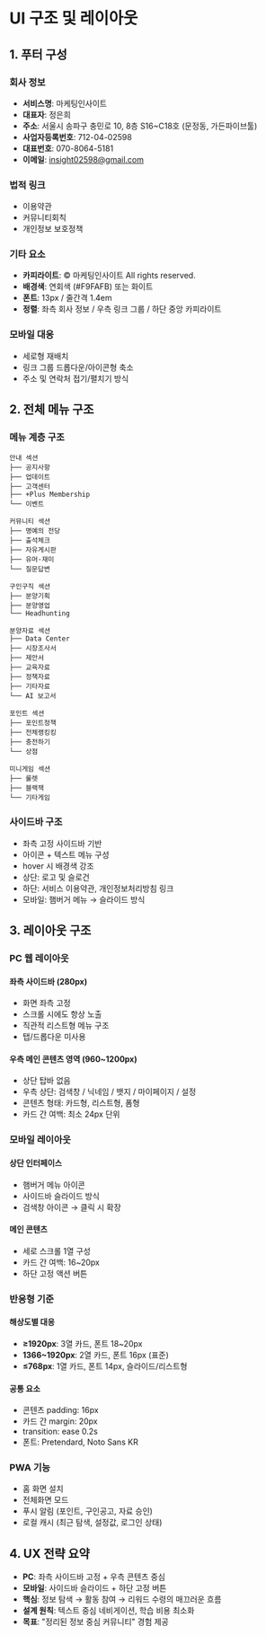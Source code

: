 # UI 구조 및 레이아웃

## 1. 푸터 구성

### 회사 정보
- **서비스명**: 마케팅인사이트  
- **대표자**: 정은희  
- **주소**: 서울시 송파구 충민로 10, 8층 S16~C18호 (문정동, 가든파이브툴)  
- **사업자등록번호**: 712-04-02598  
- **대표번호**: 070-8064-5181  
- **이메일**: insight02598@gmail.com

### 법적 링크
- 이용약관  
- 커뮤니티회칙  
- 개인정보 보호정책  

### 기타 요소
- **카피라이트**: © 마케팅인사이트 All rights reserved.
- **배경색**: 연회색 (#F9FAFB) 또는 화이트  
- **폰트**: 13px / 줄간격 1.4em  
- **정렬**: 좌측 회사 정보 / 우측 링크 그룹 / 하단 중앙 카피라이트

### 모바일 대응
- 세로형 재배치  
- 링크 그룹 드롭다운/아이콘형 축소  
- 주소 및 연락처 접기/펼치기 방식

## 2. 전체 메뉴 구조

### 메뉴 계층 구조
```
안내 섹션
├── 공지사항
├── 업데이트
├── 고객센터
├── +Plus Membership
└── 이벤트

커뮤니티 섹션
├── 명예의 전당
├── 출석체크
├── 자유게시판
├── 유머·재미
└── 질문답변

구인구직 섹션
├── 분양기획
├── 분양영업
└── Headhunting

분양자료 섹션
├── Data Center
├── 시장조사서
├── 제안서
├── 교육자료
├── 정책자료
├── 기타자료
└── AI 보고서

포인트 섹션
├── 포인트정책
├── 전체랭킹킹
├── 충전하기
└── 상점

미니게임 섹션
├── 룰렛
├── 블랙잭
└── 기타게임
```

### 사이드바 구조
- 좌측 고정 사이드바 기반
- 아이콘 + 텍스트 메뉴 구성
- hover 시 배경색 강조
- 상단: 로고 및 슬로건
- 하단: 서비스 이용약관, 개인정보처리방침 링크
- 모바일: 햄버거 메뉴 → 슬라이드 방식

## 3. 레이아웃 구조

### PC 웹 레이아웃

#### 좌측 사이드바 (280px)
- 화면 좌측 고정
- 스크롤 시에도 항상 노출
- 직관적 리스트형 메뉴 구조
- 탭/드롭다운 미사용

#### 우측 메인 콘텐츠 영역 (960~1200px)
- 상단 탑바 없음
- 우측 상단: 검색창 / 닉네임 / 뱃지 / 마이페이지 / 설정
- 콘텐츠 형태: 카드형, 리스트형, 폼형
- 카드 간 여백: 최소 24px 단위

### 모바일 레이아웃

#### 상단 인터페이스
- 햄버거 메뉴 아이콘
- 사이드바 슬라이드 방식
- 검색창 아이콘 → 클릭 시 확장

#### 메인 콘텐츠
- 세로 스크롤 1열 구성
- 카드 간 여백: 16~20px
- 하단 고정 액션 버튼

### 반응형 기준

#### 해상도별 대응
- **≥1920px**: 3열 카드, 폰트 18~20px
- **1366~1920px**: 2열 카드, 폰트 16px (표준)
- **≤768px**: 1열 카드, 폰트 14px, 슬라이드/리스트형

#### 공통 요소
- 콘텐츠 padding: 16px
- 카드 간 margin: 20px
- transition: ease 0.2s
- 폰트: Pretendard, Noto Sans KR

### PWA 기능
- 홈 화면 설치
- 전체화면 모드
- 푸시 알림 (포인트, 구인공고, 자료 승인)
- 로컬 캐시 (최근 탐색, 설정값, 로그인 상태)

## 4. UX 전략 요약

- **PC**: 좌측 사이드바 고정 + 우측 콘텐츠 중심
- **모바일**: 사이드바 슬라이드 + 하단 고정 버튼
- **핵심**: 정보 탐색 → 활동 참여 → 리워드 수령의 매끄러운 흐름
- **설계 원칙**: 텍스트 중심 네비게이션, 학습 비용 최소화
- **목표**: "정리된 정보 중심 커뮤니티" 경험 제공
